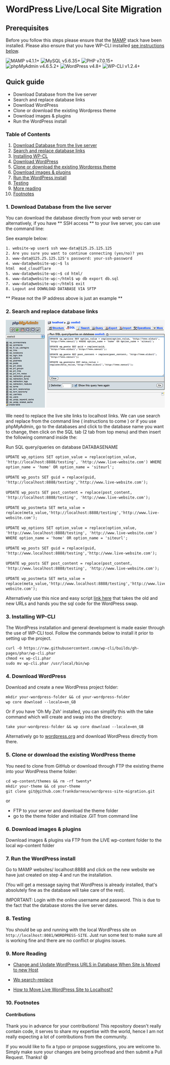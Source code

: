 # WordPress Live/Local Site Migration

## Prerequisites

Before you follow this steps please ensure that the <a href="https://www.mamp.info/en/">MAMP</a> stack have been installed. Please also ensure that you have WP-CLI installed [see instructions below](#3).

![MAMP v4.1.1+](https://img.shields.io/badge/MAMP-v4.1.1%2B-brightgreen.svg) ![MySQL v5.6.35+](https://img.shields.io/badge/MySQL-v5.6.35%2B-brightgreen.svg) ![PHP v7.0.15+](https://img.shields.io/badge/PHP-v7.0.15%2B-brightgreen.svg) ![phpMyAdmin v4.6.5.2+](https://img.shields.io/badge/phpMyAdmin-v4.6.5.2%2B-brightgreen.svg)
![WordPress v4.8+](https://img.shields.io/badge/WordPress-v4.8%2B-brightgreen.svg)
![WP-CLI v1.2.4+](https://img.shields.io/badge/WPCLI-v1.2.4%2B-brightgreen.svg)

## Quick guide
- Download Database from the live server
- Search and replace database links
- Download WordPress
- Clone or download the existing Wordpress theme
- Download images & plugins
- Run the WordPress install

### Table of Contents
1. [Download Database from the live server](#1)
2. [Search and replace database links](#2)
3. [Installing WP-CL](#3)
4. [Download WordPress](#4)
5. [Clone or download the existing Wordpress theme](#5)
6. [Download images & plugins](#6)
7. [Run the WordPress install](#7)
8. [Testing](#8)
9. [More reading](#9)
10. [Footnotes](#10)

### <a name="1"></a>1. Download Database from the live server

You can download the database directly from your web server or alternatively, if you have ** SSH access ** to your live server, you can use the command line:

See example below:

```TXT
1. website-wp user$ ssh www-data@125.25.125.125
2. Are you sure you want to continue connecting (yes/no)? yes
3. www-data@125.25.125.125's password: your-ssh-password
4. www-data@website-wp:~$ ls
html  mod_cloudflare
5. www-data@website-wp:~$ cd html/
6. www-data@website-wp:~/html$ wp db export db.sql
7. www-data@website-wp:~/html$ exit
8. Logout and DOWNLOAD DATABASE VIA SFTP
```

** Please not the IP address above is just an example **

### <a name="2">2. Search and replace database links

![Alt text](images/mysql-updates.png?raw=true "Optional Title")

We need to replace the live site links to localhost links. We can use search and replace from the command line ( instructions to come ) or if you use phpMyAdmin, go to the databases and click to the database name you want to change, then click on the SQL tab (2 tab from top menu) and then insert the following command inside the:

Run SQL query/queries on database DATABASENAME

```TXT
UPDATE wp_options SET option_value = replace(option_value, 'http://localhost:8888/testing', 'http://www.live-website.com') WHERE option_name = 'home' OR option_name = 'siteurl';

UPDATE wp_posts SET guid = replace(guid, 'http://localhost:8888/testing','http://www.live-website.com');

UPDATE wp_posts SET post_content = replace(post_content, 'http://localhost:8888/testing', 'http://www.live-website.com');

UPDATE wp_postmeta SET meta_value = replace(meta_value,'http://localhost:8888/testing','http://www.live-website.com');

UPDATE wp_options SET option_value = replace(option_value, 'http://www.localhost:8888/testing', 'http://www.live-website.com') WHERE option_name = 'home' OR option_name = 'siteurl';

UPDATE wp_posts SET guid = replace(guid, 'http://www.localhost:8888/testing','http://www.live-website.com');

UPDATE wp_posts SET post_content = replace(post_content, 'http://www.localhost:8888/testing', 'http://www.live-website.com');

UPDATE wp_postmeta SET meta_value = replace(meta_value,'http://www.localhost:8888/testing','http://www.live-website.com');
```

Alternatively use this nice and easy script <a href="https://codepen.io/FDarnese/full/OjJLya">link here</a> that takes the old and new URLs and hands you the sql code for the WordPress swap.

### <a name="3">3. Installing WP-CLI

The WordPress installation and general development is made easier through the use of WP-CLI tool. Follow the commands below to install it prior to setting up the project.

```TXT
curl -O https://raw.githubusercontent.com/wp-cli/builds/gh-pages/phar/wp-cli.phar
chmod +x wp-cli.phar
sudo mv wp-cli.phar /usr/local/bin/wp
```
### <a name="4">4. Download WordPress

Download and create a new WordPress project folder:

```TXT
mkdir your-wordpress-folder && cd your-wordpress-folder
wp core download --locale=en_GB
```

Or if you have 'Oh My Zsh' installed, you can simplify this with the take command which will create and swap into the directory:

```TXT
take your-wordpress-folder && wp core download --locale=en_GB
```

Alternatively go to <a href="https://wordpress.org/download/">wordpress.org</a> and download WordPress directly from there.

### <a name="5">5. Clone or download the existing WordPress theme

You need to clone from GitHub or download through FTP the existing theme into your WordPress theme folder:

```TXT
cd wp-content/themes && rm -rf twenty*
mkdir your-theme && cd your-theme
git clone git@github.com:frankdarnese/wordpress-site-migration.git
```
or

- FTP to your server and download the theme folder
- go to the theme folder and initialize .GIT from command line

### <a name="6">6. Download images & plugins

Download images & plugins via FTP from the LIVE wp-content folder to the local  wp-content folder

### <a name="7">7. Run the WordPress install

Go to MAMP websites/ localhost:8888 and click on the new website we have just created on step 4 and run the installation.

(You will get a message saying that WordPress is already installed, that's absolutely fine as the database will take care of the rest).

IMPORTANT: Login with the online username and password. This is due to the fact that the database stores the live server dates.

### <a name="8">8. Testing

You should be up and running with the local WordPress site on `http://localhost:8081/WORDPRESS-SITE`. Just run some test to make sure all is working fine and there are no conflict or plugins issues.


### <a name="9">9. More Reading

- <a href="https://wpbeaches.com/updating-wordpress-mysql-database-after-moving-to-a-new-url/">Change and Update WordPress URLS in Database When Site is Moved to new Host</a>

- <a href="https://developer.wordpress.org/cli/commands/search-replace/">Wp search-replace</a>

- <a href="https://www.webnots.com/how-to-move-live-wordpress-site-to-localhost/">How to Move Live WordPress Site to Localhost?</a>

### <a name="10">10. Footnotes

#### Contributions

Thank you in advance for your contributions! This repository doesn't really contain code, it serves to share my expertise with the world, hence I am not really expecting a lot of contributions from the community.

If you would like to fix a typo or propose suggestions, you are welcome to. Simply make sure your changes are being proofread and then submit a Pull Request. Thanks! 😄
